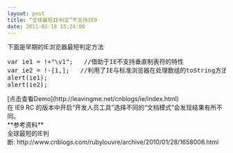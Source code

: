 ```yaml
---
layout: post
title: “全球最短IE判定”不支持IE9
date: 2011-02-18 15:24:00
---
```

<div>下面是早期的IE浏览器最短判定方法</div>
<div>
<div class="cnblogs_Highlighter">
<pre class="brush:javascript;gutter:true;">var ie1 = !+"\v1";	//借助于IE不支持垂直制表符的特性
var ie2 = !-[1,];	//利用了IE与标准浏览器在处理数组的toString方法的差异做成的。对于标准游览器，如果数组里面最后一个字符为逗号，JS引擎会自动剔除它。
alert(ie1);
alert(ie2);
</pre>
</div>
</div>
<div>[点击查看Demo](http://leavingme.net/cnblogs/ie/index.html)&nbsp;</div>
<div></div>
<div></div>
<div>在 IE9 RC 的版本中开启“开发人员工具”选择不同的“文档模式”会发现结果有所不同。</div>
<div>
**参考资料**</div>
<div>全球最短的IE判断:&nbsp;http://www.cnblogs.com/rubylouvre/archive/2010/01/28/1658006.html</div>